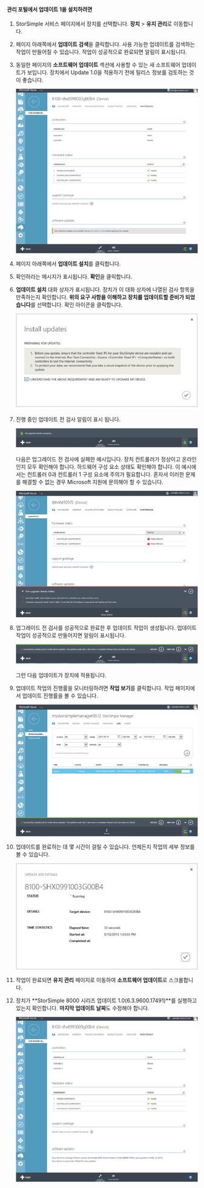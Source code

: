 
#### 관리 포털에서 업데이트 1을 설치하려면

1. StorSimple 서비스 페이지에서 장치를 선택합니다. **장치** > **유지 관리**로 이동합니다.

2. 페이지 아래쪽에서 **업데이트 검색**을 클릭합니다. 사용 가능한 업데이트를 검색하는 작업이 만들어질 수 있습니다. 작업이 성공적으로 완료되면 알림이 표시됩니다.

3. 동일한 페이지의 **소프트웨어 업데이트** 섹션에 사용할 수 있는 새 소프트웨어 업데이트가 보입니다. 장치에서 Update 1.0을 적용하기 전에 릴리스 정보를 검토하는 것이 좋습니다.

    ![소프트웨어 업데이트 설치](./media/storsimple-install-update-via-portal/HCS_SoftwareUpdates1-include.png)

4. 페이지 아래쪽에서 **업데이트 설치**를 클릭합니다.

5. 확인하라는 메시지가 표시됩니다. **확인**을 클릭합니다.

6. **업데이트 설치** 대화 상자가 표시됩니다. 장치가 이 대화 상자에 나열된 검사 항목을 만족하는지 확인합니다. **위의 요구 사항을 이해하고 장치를 업데이트할 준비가 되었습니다**를 선택합니다. 확인 아이콘을 클릭합니다.

    ![확인 메시지](./media/storsimple-install-update-via-portal/HCS_SoftwareUpdates2-include.png)

7. 진행 중인 업데이트 전 검사 알림이 표시 됩니다.
  
    ![사전 검사 알림](./media/storsimple-install-update-via-portal/HCS_SoftwareUpdates3-include.png)

    다음은 업그레이드 전 검사에 실패한 예시입니다. 장치 컨트롤러가 정상이고 온라인인지 모두 확인해야 합니다. 하드웨어 구성 요소 상태도 확인해야 합니다. 이 예시에서는 컨트롤러 0과 컨트롤러 1 구성 요소에 주의가 필요합니다. 혼자서 이러한 문제를 해결할 수 없는 경우 Microsoft 지원에 문의해야 할 수 있습니다.

    ![사전 검사 실패](./media/storsimple-install-update-via-portal/HCS_PreUpgradeChecksFailed-include.png)

8. 업그레이드 전 검사를 성공적으로 완료한 후 업데이트 작업이 생성됩니다. 업데이트 작업이 성공적으로 만들어지면 알림이 표시됩니다.
 
    ![업데이트 작업 만들기](./media/storsimple-install-update-via-portal/HCS_SoftwareUpdates4-include.png)

    그런 다음 업데이트가 장치에 적용됩니다.
 
9. 업데이트 작업의 진행률을 모니터링하려면 **작업 보기**를 클릭합니다. 작업 페이지에서 업데이트 진행률을 볼 수 있습니다.

    ![업데이트 작업 진행률](./media/storsimple-install-update-via-portal/HCS_SoftwareUpdates5-include.png)

10. 업데이트를 완료하는 데 몇 시간이 걸릴 수 있습니다. 언제든지 작업의 세부 정보를 볼 수 있습니다.

    ![업데이트 작업 세부 정보](./media/storsimple-install-update-via-portal/HCS_SoftwareUpdates6-include.png)

11. 작업이 완료되면 **유지 관리** 페이지로 이동하여 **소프트웨어 업데이트**로 스크롤합니다.

12. 장치가 **StorSimple 8000 시리즈 업데이트 1.0(6.3.9600.17491)**를 실행하고 있는지 확인합니다. **마지막 업데이트 날짜**도 수정해야 합니다.

    ![유지 관리 페이지](./media/storsimple-install-update-via-portal/HCS_SoftwareUpdates7-include.png)

<!---HONumber=August15_HO7-->